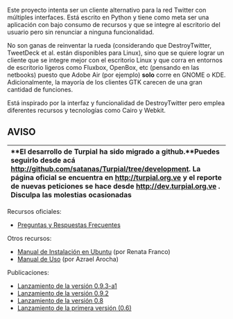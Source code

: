Este proyecto intenta ser un cliente alternativo para la red Twitter con múltiples interfaces. Está escrito en Python y tiene como meta ser una aplicación con bajo consumo de recursos y que se integre al escritorio del usuario pero sin renunciar a
ninguna funcionalidad.

No son ganas de reinventar la rueda (considerando que DestroyTwitter, TweetDeck et al. están disponibles para Linux), sino que se quiere lograr un cliente que se integre mejor con el escritorio Linux y que corra en entornos de escritorio ligeros como Fluxbox, OpenBox, etc (pensando en las netbooks) puesto que Adobe Air (por ejemplo) <b>solo</b> corre en GNOME o KDE. Adicionalmente, la mayoría de los clientes GTK carecen de una gran cantidad de funciones.

Está inspirado por la interfaz y funcionalidad de DestroyTwitter pero emplea diferentes recursos y tecnologías como Cairo y Webkit.

## AVISO ##
| **El desarrollo de Turpial ha sido migrado a github.**Puedes seguirlo desde acá http://github.com/satanas/Turpial/tree/development. La página oficial se encuentra en http://turpial.org.ve y el reporte de nuevas peticiones se hace desde http://dev.turpial.org.ve . Disculpa las molestias ocasionadas |
|:-------------------------------------------------------------------------------------------------------------------------------------------------------------------------------------------------------------------------------------------------------------------------------------------------------------|


Recursos oficiales:
  * [Preguntas y Respuestas Frecuentes](FAQ.md)

Otros recursos:
  * [Manual de Instalación en Ubuntu](http://renatafranco.tumblr.com/post/343308234/manual-de-instalacion-de-turpial-en-ubuntu) (por Renata Franco)
  * [Manual de Uso](http://bloggerosanonimos.blogspot.com/2010/01/turpial-twitter-con-sabor-venezolano.html) (por Azrael Arocha)


Publicaciones:
  * [Lanzamiento de la versión 0.9.3-a1](http://damncorner.blogspot.com/2010/01/publicada-version-093-a1-de-turpial.html)
  * [Lanzamiento de la versión 0.9.2](http://damncorner.blogspot.com/2010/01/disponible-version-092-de-turpial.html)
  * [Lanzamiento de la versión 0.8](http://damncorner.blogspot.com/2010/01/publicado-turpial-08-mas-criollo-que.html)
  * [Lanzamiento de la primera versión (0.6)](http://damncorner.blogspot.com/2009/11/turpial-un-cliente-twitter-para.html)
